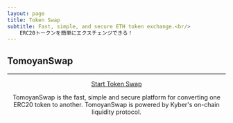 ```yaml
---
layout: page
title: Token Swap
subtitle: Fast, simple, and secure ETH token exchange.<br/>
    ERC20トークンを簡単にエクスチェンジできる！
---
```


<h2>TomoyanSwap</h2><hr/>
<center>
    <!-- This is the 'Swap tokens' button, place it anywhere on your webpage -->
    <a href='https://widget.kyber.network/v0.7.5/?type=swap&mode=popup&lang=en&defaultPair=ETH_DAI&callback=https%3A%2F%2Fkyberpay-sample.knstats.com%2Fcallback&paramForwarding=false&network=mainnet&commissionId=0xb254cEEE734F3B3372fb43359294C54391a66f2E&theme=theme-ocean'
    class='kyber-widget-button theme-ocean theme-supported' name='KyberWidget - Powered by KyberNetwork' title='Pay with tokens'
    target='_blank'>Start Token Swap</a>
    <p>
        TomoyanSwap is the fast, simple and secure platform for converting one ERC20 token to another.
        TomoyanSwap is powered by Kyber's on-chain liquidity protocol.
    </p>
</center>
